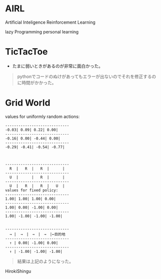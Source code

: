 # AIRL
Artificial Inteligence Reinforcement Learning

lazy Programming personal learning

# TicTacToe

- たまに弱いときがあるのが非常に面白かった。
> pythonでコードのぬけがあってもエラーが出ないのでそれを修正するのに時間がかかった。

# Grid World

values for uniformly random actions:

```
-----------------------------
-0.03| 0.09| 0.22| 0.00|
-----------------------------
-0.16| 0.00| -0.44| 0.00|
-----------------------------
-0.29| -0.41| -0.54| -0.77|



-----------------------------
  R  |   R  |   R  |      |
-----------------------------
  U  |      |   R  |      |
-----------------------------
  U  |   R  |   R  |   U  |
values for fixed policy:
-----------------------------
1.00| 1.00| 1.00| 0.00|
-----------------------------
1.00| 0.00| -1.00| 0.00|
-----------------------------
1.00| -1.00| -1.00| -1.00|


-----------------------------
  → |  →　|　→　|　→　|←目的地
-----------------------------
  ↑ | 0.00| -1.00| 0.00|
-----------------------------
  ↑ | -1.00| -1.00| -1.00|

```
> 結果は上記のようになった。

HirokiShingu
